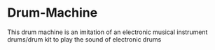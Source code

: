 # Drum-Machine

This drum machine is an imitation of an electronic musical instrument drums/drum kit to play the sound of electronic drums
